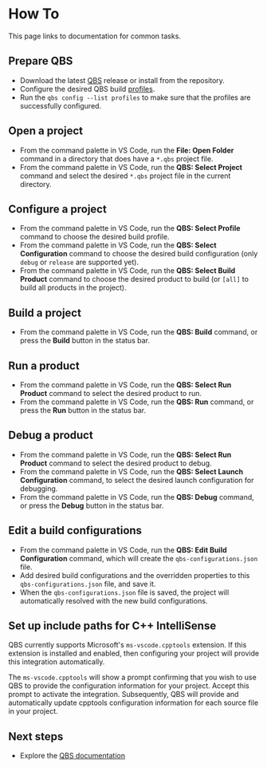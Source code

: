 # How To

This page links to documentation for common tasks.

## Prepare QBS

* Download the latest [QBS](https://download.qt.io/official_releases/qbs/) release
or install from the repository.
* Configure the desired QBS build [profiles](https://doc.qt.io/qbs/configuring.html).
* Run the `qbs config --list profiles` to make sure that the profiles
are successfully configured.

## Open a project

* From the command palette in VS Code, run the **File: Open Folder** command
in a directory that does have a `*.qbs` project file.
* From the command palette in VS Code, run the **QBS: Select Project** command
and select the desired `*.qbs` project file in the current directory.

## Configure a project

* From the command palette in VS Code, run the **QBS: Select Profile** command
to choose the desired build profile.
* From the command palette in VS Code, run the **QBS: Select Configuration** command
to choose the desired build configuration (only `debug` or `release` are supported yet).
* From the command palette in VS Code, run the **QBS: Select Build Product** command
to choose the desired product to build (or `[all]` to build all products in the project).

## Build a project

* From the command palette in VS Code, run the **QBS: Build** command,
or press the **Build** button in the status bar.

## Run a product

* From the command palette in VS Code, run the **QBS: Select Run Product** command
to select the desired product to run.
* From the command palette in VS Code, run the **QBS: Run** command,
or press the **Run** button in the status bar.

## Debug a product

* From the command palette in VS Code, run the **QBS: Select Run Product** command
to select the desired product to debug.
* From the command palette in VS Code, run the **QBS: Select Launch Configuration** command,
to select the desired launch configuration for debugging.
* From the command palette in VS Code, run the **QBS: Debug** command,
or press the **Debug** button in the status bar.

## Edit a build configurations

* From the command palette in VS Code, run the **QBS: Edit Build Configuration**
command, which will create the `qbs-configurations.json` file.
* Add desired build configurations and the overridden properties to this
`qbs-configurations.json` file, and save it.
* When the `qbs-configurations.json` file is saved, the project will automatically
resolved with the new build configurations.

## Set up include paths for C++ IntelliSense

QBS currently supports Microsoft's `ms-vscode.cpptools` extension. If this extension
is installed and enabled, then configuring your project will provide this integration
automatically.

The `ms-vscode.cpptools` will show a prompt confirming that you wish to use QBS to
provide the configuration information for your project. Accept this prompt to activate
the integration. Subsequently, QBS will provide and automatically update cpptools
configuration information for each source file in your project.

## Next steps

- Explore the [QBS documentation](README.md)
